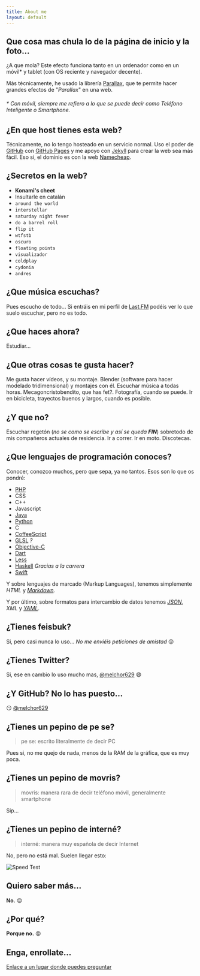 ```yaml
---
title: About me
layout: default
---
```

## Que cosa mas chula lo de la página de inicio y la foto...
¿A que mola? Este efecto funciona tanto en un ordenador como en un móvil* y tablet (con OS reciente y navegador decente).

Más técnicamente, he usado la librería [Parallax](https://github.com/wagerfield/parallax), que te permite hacer grandes efectos de "_Parallax_" en una web.

###### * Con móvil, siempre me refiero a lo que se puede decir como Teléfono Inteligente o _Smartphone_.


## ¿En que host tienes esta web?
Técnicamente, no lo tengo hosteado en un servicio normal. Uso el poder de [GitHub](https://github.com) con [GitHub Pages](https://pages.github.com/) y me apoyo con [Jekyll](http://jekyllrb.com) para crear la web sea más fácil. Eso si, el dominio es con la web [Namecheap](http://www.namecheap.com).

## ¿Secretos en la web?
 - **Konami's cheet**
 - Insultarle en catalán
 - `around the world`
 - `interstellar`
 - `saturday night fever`
 - `do a barrel roll`
 - `flip it`
 - `wtfstb`
 - `oscuro`
 - `floating points`
 - `visualizador`
 - `coldplay`
 - `cydonia`
 - `andres`

## ¿Que música escuchas?
Pues escucho de todo... Si entráis en mi perfil de [Last.FM](http://www.lastfm.es/user/melchor629) podéis ver lo que suelo escuchar, pero no es todo.

## ¿Que haces ahora?
Estudiar...

## ¿Que otras cosas te gusta hacer?
Me gusta hacer vídeos, y su montaje. Blender (software para hacer modelado tridimensional) y montajes con él. Escuchar música a todas horas. Mecagoncristobendito, que has fet?. Fotografía, cuando se puede. Ir en bicicleta, trayectos buenos y largos, cuando es posible.

## ¿Y que no?
Escuchar regetón (_no se como se escribe y así se queda **FIN**_) sobretodo de mis compañeros actuales de residencia. Ir a correr. Ir en moto. Discotecas.

## ¿Que lenguajes de programación conoces?
Conocer, conozco muchos, pero que sepa, ya no tantos. Esos son lo que os pondré:

 - [PHP](http://php.net)
 - CSS
 - C++
 - Javascript
 - [Java](https://www.java.com/)
 - [Python](https://www.python.org)
 - C
 - [CoffeeScript](http://coffeescript.org/)
 - [GLSL](https://www.opengl.org/documentation/glsl/) _?_
 - [Objective-C](https://developer.apple.com/library/ios/documentation/Cocoa/Conceptual/ProgrammingWithObjectiveC/Introduction/Introduction.html)
 - [Dart](https://www.dartlang.org/)
 - [Less](http://lesscss.org)
 - [Haskell](http://haskell.org) _Gracias a la carrera_
 - [Swift](https://swift.org)

Y sobre lenguajes de marcado (Markup Languages), tenemos simplemente _HTML_ y _[Markdown](http://daringfireball.net/projects/markdown/syntax)_.

Y por último, sobre formatos para intercambio de datos tenemos _[JSON](http://json.org)_, _XML_ y _[YAML](http://www.yaml.org)_.

## ¿Tienes feisbuk?
Si, pero casi nunca lo uso... _No me enviéis peticiones de amistad_ :confused:

## ¿Tienes Twitter?
Si, ese en cambio lo uso mucho mas, [@melchor629](https://twitter.com/melchor629) :smile:

## ¿Y GitHub? No lo has puesto...
:smirk: [@melchor629](https://github.com/melchor629)

## ¿Tienes un pepino de pe se?

>pe se: escrito literalmente de decir PC

Pues si, no me quejo de nada, menos de la RAM de la gráfica, que es muy poca.

## ¿Tienes un pepino de movris?
>movris: manera rara de decir teléfono móvil, generalmente smartphone

Sip...

## ¿Tienes un pepino de interné?
>interné: manera muy española de decir Internet

No, pero no está mal. Suelen llegar esto:

![Speed Test](http://testdevelocidadgratis.com/badge/57dbbe2f47e0d91117cd22bd.png)

## Quiero saber más...
**No.** :angry:

## ¿Por qué?
**Porque no.** :rage:

## Enga, enrollate…
[Enlace a un lugar donde puedes preguntar](http://ask.fm/Melchor629)
